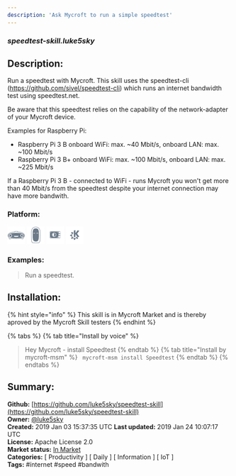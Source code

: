 ```yaml
---
description: 'Ask Mycroft to run a simple speedtest'
---
```


### _speedtest-skill.luke5sky_  
## Description:  
Run a speedtest with Mycroft.
This skill uses the speedtest-cli (https://github.com/sivel/speedtest-cli) which runs an internet bandwidth test using speedtest.net.

Be aware that this speedtest relies on the capability of the network-adapter of your Mycroft device.

Examples for Raspberry Pi:
- Raspberry Pi 3 B  onboard WiFi: max. ~40 Mbit/s, onboard LAN: max. ~100 Mbit/s
- Raspberry Pi 3 B+ onboard WiFi: max. ~100 Mbit/s, onboard LAN: max. ~225 Mbit/s

If a Raspberry Pi 3 B - connected to WiFi - runs Mycroft you won't get more than 40 Mbit/s from the speedtest despite your internet connection may have more bandwith.  
  
  
### Platform:  
 ![Mark I](../.gitbook/assets/mark-1-icon.png)  ![Mark II](../.gitbook/assets/mark-2-icon.png)  ![Picroft](../.gitbook/assets/picroft-icon.png)  ![plasmoid](../.gitbook/assets/kde.png)   
### Examples:  
> Run a speedtest.  
  
## Installation:  
{% hint style="info" %}
This skill is in Mycroft Market and is thereby aproved by the Mycroft Skill testers
{% endhint %}
    
{% tabs %}
{% tab title="Install by voice" %}
> Hey Mycroft - install Speedtest
{% endtab %}
  {% tab title="Install by mycroft-msm" %}
``` mycroft-msm install Speedtest```
{% endtab %}
  {% endtabs %}
    
## Summary:  
**Github:** [https://github.com/luke5sky/speedtest-skill](https://github.com/luke5sky/speedtest-skill)  
**Owner:** [@luke5sky](https://github.com/luke5sky)  
**Created:** 2019 Jan 03 15:37:35 UTC  **Last updated:** 2019 Jan 24 10:07:17 UTC  
**License:** Apache License 2.0  
**Market status:** [In Market](https://market.mycroft.ai/skill/speedtest)  
**Categories:** [ Productivity ] [ Daily ] [ Information ] [ IoT ]   
**Tags:** \#ínternet \#speed \#bandwith   
